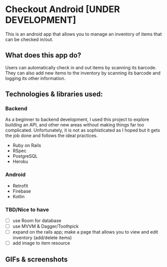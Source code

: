 # Checkout Android [UNDER DEVELOPMENT]

This is an android app that allows you to manage an inventory of items that can be checked in/out.

## What does this app do?
Users can automatically check in and out items by scanning its barcode. 
They can also add new items to the inventory by scanning its barcode and logging its other information.

## Technologies & libraries used:

### Backend
As a beginner to backend development, I used this project to explore building an API, and other new areas 
without making things far too complicated. Unfortunately, it is not as sophisticated as I hoped but it 
gets the job done and follows the ideal practices.

<ul>
<li>Ruby on Rails</li>
<li>RSpec</li>
<li>PostgreSQL</li>
<li>Heroku</li>
</ul>

### Android
<ul>
<li>Retrofit</li>
<li>Firebase</li>
<li>Kotlin</li>
</ul>

### TBD/Nice to have
- [ ] use Room for database
- [ ] use MVVM & Dagger/Toothpick
- [ ] expand on the rails app; make a page that allows you to view and edit inventory (add/delete items)
- [ ] add image to item resource

## GIFs & screenshots
